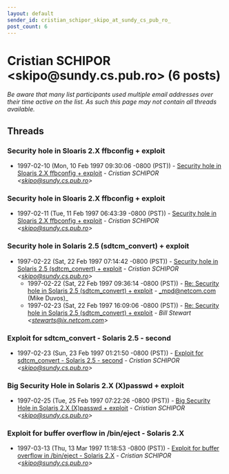 ```yaml
---
layout: default
sender_id: cristian_schipor_skipo_at_sundy_cs_pub_ro_
post_count: 6
---
```


# Cristian SCHIPOR <skipo<span>@</span>sundy.cs.pub.ro> (6 posts)

_Be aware that many list participants used multiple email addresses over their time active on the list. As such this page may not contain all threads available._

## Threads

### Security hole in Sloaris 2.X ffbconfig + exploit
+ 1997-02-10 (Mon, 10 Feb 1997 09:30:06 -0800 (PST)) - [Security hole in Sloaris 2.X ffbconfig + exploit](/archive/1997/02/fbe770bf25f7840cb775bbb8242ba5bb76f1eab174abf7f2236d91ed71e30696) - _Cristian SCHIPOR \<skipo@sundy.cs.pub.ro\>_

### Security hole in Sloaris 2.X ffbconfig + exploit
+ 1997-02-11 (Tue, 11 Feb 1997 06:43:39 -0800 (PST)) - [Security hole in Sloaris 2.X ffbconfig + exploit](/archive/1997/02/449c4799a81c86ba47c5976ae6228f5f700b71ddc296469fa3c83c1ba12686c6) - _Cristian SCHIPOR \<skipo@sundy.cs.pub.ro\>_

### Security hole in Solaris 2.5 (sdtcm_convert) + exploit
+ 1997-02-22 (Sat, 22 Feb 1997 07:14:42 -0800 (PST)) - [Security hole in Solaris 2.5 (sdtcm_convert) + exploit](/archive/1997/02/903a3e49ae0ea3e3a9745b1663ebaa415f3c4876c9460b219dfabf71b3e705c0) - _Cristian SCHIPOR \<skipo@sundy.cs.pub.ro\>_
  + 1997-02-22 (Sat, 22 Feb 1997 09:36:14 -0800 (PST)) - [Re: Security hole in Solaris 2.5 (sdtcm_convert) + exploit](/archive/1997/02/06bbc0173fb11238af481c1d0404eb6c6ce13b62ee49c9aaddd8732a69eee6b0) - _mpd@netcom.com (Mike Duvos)_
  + 1997-02-23 (Sat, 22 Feb 1997 16:09:06 -0800 (PST)) - [Re: Security hole in Solaris 2.5 (sdtcm_convert) + exploit](/archive/1997/02/2714ce0b7844640fd6e9186c3137a57f232ccc2d1271b0e8d481c95f28dbddc2) - _Bill Stewart \<stewarts@ix.netcom.com\>_

### Exploit for sdtcm_convert - Solaris 2.5 - second
+ 1997-02-23 (Sun, 23 Feb 1997 01:21:50 -0800 (PST)) - [Exploit for sdtcm_convert - Solaris 2.5 - second](/archive/1997/02/2e884c5582549d4f26ecd942c3ab4419c0ec9a44832ac4482546e44f3ec1988a) - _Cristian SCHIPOR \<skipo@sundy.cs.pub.ro\>_

### Big Security Hole in Solaris 2.X (X)passwd + exploit
+ 1997-02-25 (Tue, 25 Feb 1997 07:22:26 -0800 (PST)) - [Big Security Hole in Solaris 2.X (X)passwd + exploit](/archive/1997/02/d54af10f986fa30d58702e9268aed89e072ebb7bb1ad94f05ddf5e2fa514f798) - _Cristian SCHIPOR \<skipo@sundy.cs.pub.ro\>_

### Exploit for buffer overflow in /bin/eject - Solaris 2.X
+ 1997-03-13 (Thu, 13 Mar 1997 11:18:53 -0800 (PST)) - [Exploit for buffer overflow in /bin/eject - Solaris 2.X](/archive/1997/03/680483431a929e04f09476009191a0075c7b347d3349bd1e27d4c0530d436183) - _Cristian SCHIPOR \<skipo@sundy.cs.pub.ro\>_

